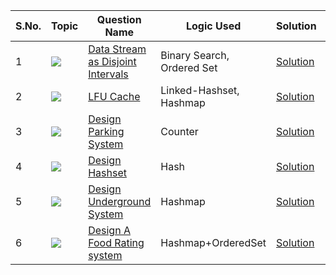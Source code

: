 S.No. | Topic | Question Name | Logic Used | Solution | Status |
------|---------------|------------|-------|------|------|
1 | ![](https://img.shields.io/badge/Design-f0772b?style=for-the-badge&logo=array&logoColor=black) | [ Data Stream as Disjoint Intervals](https://leetcode.com/problems/data-stream-as-disjoint-intervals/) | Binary Search, Ordered Set | [Solution]() | ✅ |
2 | ![](https://img.shields.io/badge/Design-f0772b?style=for-the-badge&logo=array&logoColor=black) | [LFU Cache](https://leetcode.com/problems/lfu-cache/) | Linked-Hashset, Hashmap  | [Solution](https://github.com/himanshugupta09/LEETCODE_SOLUTIONS/blob/main/Design/lfu-cache.cpp) | ✅ |
3 | ![](https://img.shields.io/badge/Design-f0772b?style=for-the-badge&logo=array&logoColor=black) | [Design Parking System](https://leetcode.com/problems/design-parking-system/) | Counter  | [Solution](https://github.com/himanshugupta09/LEETCODE_SOLUTIONS/blob/main/Design/design-parking-system.cpp) | ✅ |
4 | ![](https://img.shields.io/badge/Design-f0772b?style=for-the-badge&logo=array&logoColor=black) | [Design Hashset](https://leetcode.com/problems/design-hashset/) | Hash  | [Solution](https://github.com/himanshugupta09/LEETCODE_SOLUTIONS/blob/main/Design/design-hashset.cpp) | ✅ |
5 | ![](https://img.shields.io/badge/Design-f0772b?style=for-the-badge&logo=array&logoColor=black) | [Design Underground System](https://leetcode.com/problems/design-underground-system/) | Hashmap  | [Solution](https://github.com/himanshugupta09/LEETCODE_SOLUTIONS/blob/main/Design/design-underground-system.cpp) | ✅ |
6 | ![](https://img.shields.io/badge/Design-f0772b?style=for-the-badge&logo=array&logoColor=black) | [Design A Food Rating system](https://leetcode.com/problems/design-a-food-rating-system/) | Hashmap+OrderedSet  | [Solution](https://github.com/himanshugupta09/LEETCODE_SOLUTIONS/blob/main/Design/design-a-food-rating-system.cpp) | ✅ |



